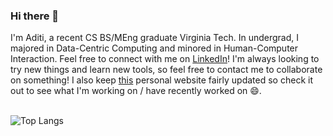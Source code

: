 ### Hi there 👋

I'm Aditi, a recent CS BS/MEng graduate Virginia Tech. In undergrad, I majored in Data-Centric Computing and minored in Human-Computer Interaction. Feel free to connect with me on [LinkedIn](https://www.linkedin.com/in/aditi-diwan/)! I'm always looking to try new things and learn new tools, so feel free to contact me to collaborate on something! I also keep [this](https://aditi977.github.io/) personal website fairly updated so check it out to see what I'm working on / have recently worked on 😄.
<br/>
<br/>
<!-- ![Aditi's Github Stats](https://github-readme-stats.vercel.app/api?username=aditi977&count_private=true&theme=transparent&showicons=true&card_width=300&hide_title=true&layout=compact&text_bold=false)
&nbsp; -->
![Top Langs](https://github-readme-stats.vercel.app/api/top-langs/?username=aditi977&hide=jupyter+notebook&layout=compact&theme=transparent&card_width=400&langs_count=6&hide_title=false)


<!--
**aditi977/aditi977** is a ✨ _special_ ✨ repository because its `README.md` (this file) appears on your GitHub profile.

Here are some ideas to get you started:

- 🔭 I’m currently working on ...
- 🌱 I’m currently learning ...
- 👯 I’m looking to collaborate on ...
- 🤔 I’m looking for help with ...
- 💬 Ask me about ...
- 📫 How to reach me: ...
- 😄 Pronouns: ...
- ⚡ Fun fact: ...
-->
